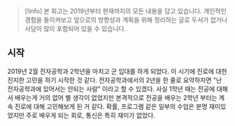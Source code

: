> [!info]
>본 회고는 2019년부터 현재까지의 모든 내용을 담고 있습니다. 개인적인 경험을 돌이켜보고 앞으로의 방향성과 계획을 위해 정리하는 글로 두서가 없거나 사담이 많이 포함되어 있을 수 있습니다.

## 시작
2019년 2월 전자공학과 2학년을 마치고 군 입대를 하게 되었다. 이 시기에 진로에 대한 진지한 고민을 하기 시작한 것 같다. 전자공학과에서의 2년을 한 줄로 요약하자면 "난 전자공학과에 있어서는 안되는 사람" 이라고 할 수 있겠다. 사실 1학년 때는 전공에 대해서 배우는게 거의 없어 별 생각이 없었지만 본격적으로 전공을 배우는 2학년 부터는 계속 진로에 대해 고민해보게 된 거 같다. 확률, 프로그램 같은 일부의 수업은 분명 재미있었지만 주로 배우게 되는 회로, 통신은 특히 재미가 없었다. 

